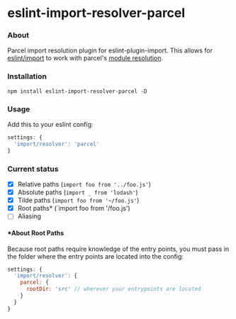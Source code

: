 # eslint-import-resolver-parcel

### About
Parcel import resolution plugin for eslint-plugin-import.
This allows for [eslint/import](https://github.com/benmosher/eslint-plugin-import)
to work with parcel's [module resolution](https://parceljs.org/module_resolution.html).

### Installation
```
npm install eslint-import-resolver-parcel -D
```

### Usage
Add this to your eslint config:
```js
settings: {
  'import/resolver': 'parcel'
}
```

### Current status
- [x] Relative paths (`import foo from '../foo.js'`)
- [x] Absolute paths (`import _ from 'lodash'`)
- [x] Tilde paths (`import foo from '~/foo.js'`)
- [x] Root paths* (`import foo from '/foo.js')
- [ ] Aliasing

#### *About Root Paths
Because root paths require knowledge of the entry points,
you must pass in the folder where the entry points are located into the config:
```js
settings: {
  'import/resolver': {
    parcel: {
      rootDir: 'src' // wherever your entrypoints are located
    }
  }
}
```
